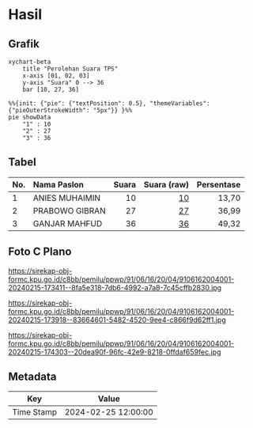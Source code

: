# Hasil

## Grafik

```mermaid
xychart-beta
    title "Perolehan Suara TPS"
    x-axis [01, 02, 03]
    y-axis "Suara" 0 --> 36
    bar [10, 27, 36]
```

```mermaid
%%{init: {"pie": {"textPosition": 0.5}, "themeVariables": {"pieOuterStrokeWidth": "5px"}} }%%
pie showData
    "1" : 10
    "2" : 27
    "3" : 36
```

## Tabel

| No. | Nama Paslon    | Suara | Suara (raw) | Persentase |
|:--- |:-------------- | -----:| -----------:| ----------:|
| 1   | ANIES MUHAIMIN | 10    | [10][p-1]   | 13,70      |
| 2   | PRABOWO GIBRAN | 27    | [27][p-2]   | 36,99      |
| 3   | GANJAR MAHFUD  | 36    | [36][p-3]   | 49,32      |


[p-1]: https://github.com/gigit-pemilu/pemilu-2024-91-papua/blob/main/pilpres/hitung-suara/sub/91-papua/sub/06-biak-numfor/sub/16-bruyadori/sub/2004-amberparem/sub/001-tps/sub/paslon-1.txt
[p-2]: https://github.com/gigit-pemilu/pemilu-2024-91-papua/blob/main/pilpres/hitung-suara/sub/91-papua/sub/06-biak-numfor/sub/16-bruyadori/sub/2004-amberparem/sub/001-tps/sub/paslon-2.txt
[p-3]: https://github.com/gigit-pemilu/pemilu-2024-91-papua/blob/main/pilpres/hitung-suara/sub/91-papua/sub/06-biak-numfor/sub/16-bruyadori/sub/2004-amberparem/sub/001-tps/sub/paslon-3.txt

## Foto C Plano

https://sirekap-obj-formc.kpu.go.id/c8bb/pemilu/ppwp/91/06/16/20/04/9106162004001-20240215-173411--8fa5e318-7db6-4992-a7a8-7c45cffb2830.jpg

https://sirekap-obj-formc.kpu.go.id/c8bb/pemilu/ppwp/91/06/16/20/04/9106162004001-20240215-173918--83664601-5482-4520-9ee4-c866f9d62ff1.jpg

https://sirekap-obj-formc.kpu.go.id/c8bb/pemilu/ppwp/91/06/16/20/04/9106162004001-20240215-174303--20dea90f-96fc-42e9-8218-0ffdaf659fec.jpg


## Metadata

| Key        | Value               |
| ---------- | ------------------- |
| Time Stamp | 2024-02-25 12:00:00 |



